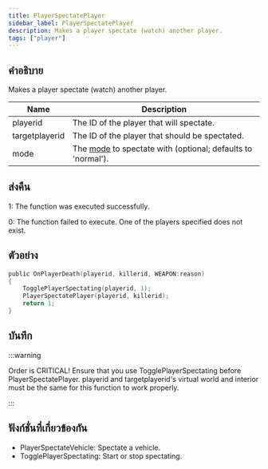```yaml
---
title: PlayerSpectatePlayer
sidebar_label: PlayerSpectatePlayer
description: Makes a player spectate (watch) another player.
tags: ["player"]
---
```


## คำอธิบาย

Makes a player spectate (watch) another player.

| Name           | Description                                                                                  |
| -------------- | -------------------------------------------------------------------------------------------- |
| playerid       | The ID of the player that will spectate.                                                     |
| targetplayerid | The ID of the player that should be spectated.                                               |
| mode           | The [mode](../resources/spectatemodes.md) to spectate with (optional; defaults to 'normal'). |

## ส่งคืน

1: The function was executed successfully.

0: The function failed to execute. One of the players specified does not exist.

## ตัวอย่าง

```c
public OnPlayerDeath(playerid, killerid, WEAPON:reason)
{
    TogglePlayerSpectating(playerid, 1);
    PlayerSpectatePlayer(playerid, killerid);
    return 1;
}
```

## บันทึก

:::warning

Order is CRITICAL! Ensure that you use TogglePlayerSpectating before PlayerSpectatePlayer. playerid and targetplayerid's virtual world and interior must be the same for this function to work properly.

:::

## ฟังก์ชั่นที่เกี่ยวข้องกัน

- PlayerSpectateVehicle: Spectate a vehicle.
- TogglePlayerSpectating: Start or stop spectating.
